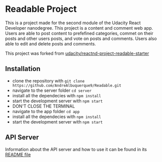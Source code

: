 # Readable Project

This is a project made for the second module of the Udacity React Developer nanodegree. This project is a content and comment web app. Users are able to post content to prefefined categories, commet on their posts and other users posts, and vote on posts and comments. Users also able to edit and delete posts and comments.

This project was forked from [udacity/reactnd-project-readable-starter](https://github.com/udacity/reactnd-project-readable-starter)

## Installation

- clone the repository with `git clone https://github.com/AndreAlbuquerque9/Readable.git`
- navigate to the server folder `cd server`
- install all the dependecies with `npm install`
- start the development server with `npm start`
- DON'T CLOSE THE TERMINAL
- navigate to the app folder `cd app`
- install all the dependecies with `npm install`
- start the development server with `npm start`

## API Server

Information about the API server and how to use it can be found in its [README file](https://github.com/udacity/reactnd-project-readable-starter/blob/master/api-server/README.md)
